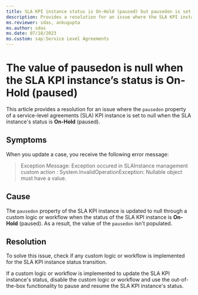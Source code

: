 ```yaml
---
title: SLA KPI instance status is On-Hold (paused) but pausedon is set to null
description: Provides a resolution for an issue where the SLA KPI instance's pausedon property is set to null when the SLA instance's status is On-Hold (paused).
ms.reviewer: sdas, ankugupta
ms.author: sdas
ms.date: 07/18/2023
ms.custom: sap:Service Level Agreements
---
```

# The value of pausedon is null when the SLA KPI instance’s status is On-Hold (paused) 

This article provides a resolution for an issue where the `pausedon` property of a service-level agreements (SLA) KPI instance is set to null when the SLA instance's status is **On-Hold** (paused).

## Symptoms

When you update a case, you receive the following error message:

> Exception Message: Exception occured in SLAInstance management custom action : System.InvalidOperationException: Nullable object must have a value.

## Cause

The `pausedon` property of the SLA KPI instance is updated to null through a custom logic or workflow when the status of the SLA KPI instance is **On-Hold** (paused). As a result, the value of the `pausedon` isn't populated.

## Resolution

To solve this issue, check if any custom logic or workflow is implemented for the SLA KPI instance status transition.

If a custom logic or workflow is implemented to update the SLA KPI instance's status, disable the custom logic or workflow and use the out-of-the-box functionality to pause and resume the SLA KPI instance's status.
